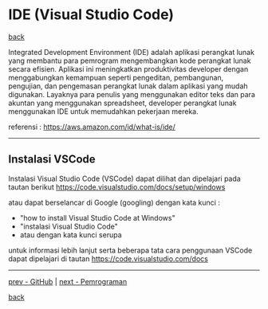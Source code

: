 # IDE (Visual Studio Code)
[back](../readme.md)

Integrated Development Environment (IDE) adalah aplikasi perangkat lunak yang membantu para pemrogram mengembangkan kode perangkat lunak secara efisien. Aplikasi ini meningkatkan produktivitas developer dengan menggabungkan kemampuan seperti pengeditan, pembangunan, pengujian, dan pengemasan perangkat lunak dalam aplikasi yang mudah digunakan. Layaknya para penulis yang menggunakan editor teks dan para akuntan yang menggunakan spreadsheet, developer perangkat lunak menggunakan IDE untuk memudahkan pekerjaan mereka.

referensi : https://aws.amazon.com/id/what-is/ide/

---
## Instalasi VSCode
Instalasi Visual Studio Code (VSCode) dapat dilihat dan dipelajari pada tautan berikut https://code.visualstudio.com/docs/setup/windows

atau dapat berselancar di Google (googling) dengan kata kunci :
- "how to install Visual Studio Code at Windows"
- "instalasi Visual Studio Code"
- atau dengan kata kunci serupa

untuk informasi lebih lanjut serta beberapa tata cara penggunaan VSCode dapat dipelajari di tautan https://code.visualstudio.com/docs

---
[prev - GitHub](../GitHub/readme.md) | 
[next - Pemrograman](../Pemrograman/readme.md)

[back](../readme.md)